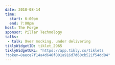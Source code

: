 ```yaml
---
date: 2018-08-14
time:
  start: 6:00pm
  end: 7:00pm
host: The Forge
sponsor: Pillar Technology
talks:
 - talk: Over mocking, under delivering
tiklyWidgetID: tiklet_2965
tiklyWidgetURL: "https://app.tikly.co/tiklets
?token=8aece7f14a4d646f801a916d7d60cb521f54dd84"
---
```

